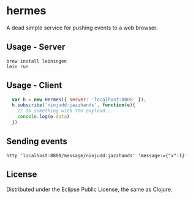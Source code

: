 # hermes

A dead simple service for pushing events to a web browser.

## Usage - Server

    brew install leiningen
    lein run

## Usage - Client

```javascript
  var h = new Hermes({ server: 'localhost:8008' });
  h.subscribe('ninjudd:jazzhands', function(e){
    // Do something with the payload...
    console.log(e.data)
  })
```

## Sending events

    http 'localhost:8800/message/ninjudd:jazzhands' 'message:={"x":1}'

## License

Distributed under the Eclipse Public License, the same as Clojure.
